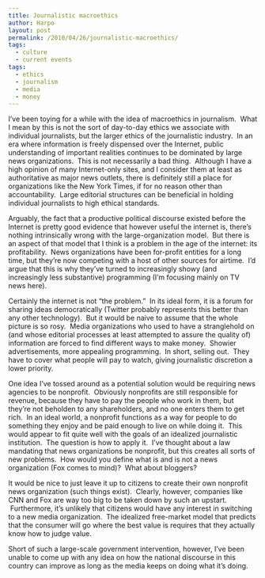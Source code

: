 ```yaml
---
title: Journalistic macroethics
author: Harpo
layout: post
permalink: /2010/04/26/journalistic-macroethics/
tags:
  - culture
  - current events
tags:
  - ethics
  - journalism
  - media
  - money
---
```

I&#8217;ve been toying for a while with the idea of macroethics in journalism.  What I mean by this is not the sort of day-to-day ethics we associate with individual journalists, but the larger ethics of the journalistic industry.  In an era where information is freely dispensed over the Internet, public understanding of important realities continues to be dominated by large news organizations.  This is not necessarily a bad thing.  Although I have a high opinion of many Internet-only sites, and I consider them at least as authoritative as major news outlets, there is definitely still a place for organizations like the New York Times, if for no reason other than accountability.  Large editorial structures can be beneficial in holding individual journalists to high ethical standards.

Arguably, the fact that a productive political discourse existed before the Internet is pretty good evidence that however useful the internet is, there&#8217;s nothing intrinsically wrong with the large-organization model.  But there is an aspect of that model that I think is a problem in the age of the internet: its profitability.  News organizations have been for-profit entities for a long time, but they&#8217;re now competing with a host of other sources for airtime.  I&#8217;d argue that this is why they&#8217;ve turned to increasingly showy (and increasingly less substantive) programming (I&#8217;m focusing mainly on TV news here).

Certainly the internet is not &#8220;the problem.&#8221;  In its ideal form, it is a forum for sharing ideas democratically (Twitter probably represents this better than any other technology).  But it would be naive to assume that the whole picture is so rosy.  Media organizations who used to have a stranglehold on (and whose editorial processes at least attempted to assure the quality of) information are forced to find different ways to make money.  Showier advertisements, more appealing programming.  In short, selling out.  They have to cover what people will pay to watch, giving journalistic discretion a lower priority.

One idea I&#8217;ve tossed around as a potential solution would be requiring news agencies to be nonprofit.  Obviously nonprofits are still responsible for revenue, because they have to pay the people who work in them, but they&#8217;re not beholden to any shareholders, and no one enters them to get rich.  In an ideal world, a nonprofit functions as a way for people to do something they enjoy and be paid enough to live on while doing it.  This would appear to fit quite well with the goals of an idealized journalistic institution.  The question is how to apply it.  I&#8217;ve thought about a law mandating that news organizations be nonprofit, but this creates all sorts of new problems.  How would you define what is and is not a news organization (Fox comes to mind)?  What about bloggers?

It would be nice to just leave it up to citizens to create their own nonprofit news organization (such things exist).  Clearly, however, companies like CNN and Fox are way too big to be taken down by such an upstart.  Furthermore, it&#8217;s unlikely that citizens would have any interest in switching to a new media organization.  The idealized free-market model that predicts that the consumer will go where the best value is requires that they actually know how to judge value.

Short of such a large-scale government intervention, however, I&#8217;ve been unable to come up with any idea on how the national discourse in this country can improve as long as the media keeps on doing what it&#8217;s doing.